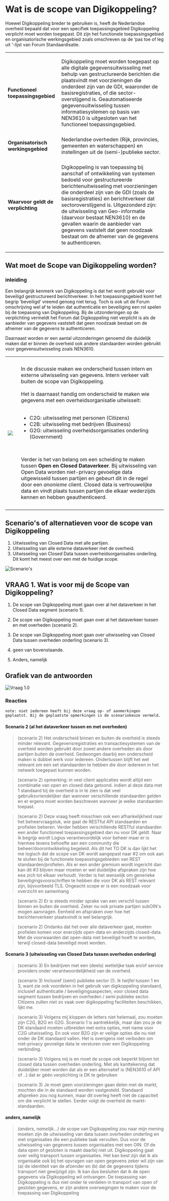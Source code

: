 # Wat is de scope van Digikoppeling?

Hoewel Digikoppeling breder te gebruiken is, heeft de Nederlandse overheid bepaald dat voor een specifiek toepassingsgebied Digikoppeling verplicht moet worden toegepast. Dit zijn het functionele toepassingsgebied en organisatorische werkingsgebied zoals omschreven op de ‘pas toe of leg uit ‘-lijst van Forum Standaardisatie.

<table>
<tbody>
<tr>
<td>
<p><strong>Functioneel toepassingsgebied</strong></p>
</td>
<td>
<p>Digikoppeling moet worden toegepast op alle digitale gegevensuitwisseling met behulp van gestructureerde berichten die plaatsvindt met voorzieningen die onderdeel zijn van de GDI, waaronder de basisregistraties, of die sector-overstijgend is. Geautomatiseerde gegevensuitwisseling tussen informatiesystemen op basis van NEN3610 is uitgesloten van het functioneel toepassingsgebied.</p>
</td>
</tr>
<tr>
<td>
<p><strong>Organisatorisch werkingsgebied</strong></p>
</td>
<td>Nederlandse overheden (Rijk, provincies, gemeenten en waterschappen) en instellingen uit de (semi-)publieke sector.</td>
</tr>
<tr>
<td><strong>Waarvoor geldt de verplichting</strong></td>
<td>
<p>Digikoppeling is van toepassing bij aanschaf of ontwikkeling van systemen bedoeld voor gestructureerde berichtenuitwisseling met voorzieningen die onderdeel zijn van de GDI (zoals de basisregistraties) en berichtverkeer dat sectoroverstijgend is. Uitgezonderd zijn: de uitwisseling van Geo-informatie (daarvoor bestaat NEN3610) en de gevallen waarin de aanbieder van gegevens vaststelt dat geen noodzaak bestaat om de afnemer van de gegevens te authenticeren.</p>
</td>
</tr>
</tbody>
</table>

## Wat moet de Scope van Digikoppeling worden?

### inleiding

Een belangrijk kenmerk van Digikoppeling is dat het wordt gebruikt voor beveiligd gestructureerd berichtverkeer. In het toepassingsgebied komt het begrip ‘beveiligd’ vreemd genoeg niet terug. Toch is ook uit de Forum omschrijving wel af te leiden dat authenticatie en beveiliging een rol spelen bij de toepassing van Digikoppeling. Bij de uitzonderingen op de verplichting vermeldt het Forum dat Digikoppeling niet verplicht is als de aanbieder van gegevens vaststelt dat geen noodzaak bestaat om de afnemer van de gegevens te authenticeren.


Daarnaast worden er een aantal uitzonderingen genoemd die duidelijk maken dat er binnen de overheid ook andere standaarden worden gebruikt voor gegevensuitwisseling zoals NEN3610.

<table>
<tbody>
<tr>
<td> <img src="media\OVInteractie.png" /></td>
<td>
<div style="padding: 10px;">
<p>In de discussie maken we onderscheid tussen intern en externe uitwisseling van gegevens. Intern verkeer valt buiten de scope van Digikoppeling. <br /><br />Het is daarnaast handig om onderscheid te maken wie gegevens met een overheidsorganisatie uitwisselt:<br /><br /></p>
<ul>
<li>C2G: uitwisseling met personen (Citizens)</li>
<li>C2B: uitwisseling met bedrijven (Business)</li>
<li>G2G: uitwisseling overheidsorganisaties onderling (Government)</li>
</ul>
<br />
<p>Verder is het van belang om een scheiding te maken tussen <strong>Open en Closed Dataverkeer</strong>. Bij uitwisseling van Open Data worden niet-privacy gevoelige data uitgewisseld tussen partijen en gebeurt dit in de regel door een <em>anonieme</em> client. Closed data is vertrouwelijke data en vindt plaats tussen partijen die elkaar wederzijds kennen en hebben geauthenticeerd.</p>
</div>
</td>
</tr>
</tbody>
</table>

## Scenario's of alternatieven voor de scope van Digikoppeling

1. Uitwisseling van Closed Data met alle partijen.
1. Uitwisseling van alle externe dataverkeer met de overheid.
1. Uitwisseling van Closed Data tussen overheidsorganisaties onderling. Dit komt het meest over een met de huidige scope.

![Scenario's](media/scope_small.png "Verschillende scenario's voor de scope van Digikoppeling")

## VRAAG 1. Wat is voor mij de Scope van Digikoppeling?

1. De scope van Digikoppeling moet gaan over al het dataverkeer in het Closed Data segment (scenario 1).

2. De scope van Digikoppeling moet gaan over al het dataverkeer tussen en met overheden (scenario 2).

3. De scope van Digikoppeling moet gaan over uitwisseling van Closed Data tussen overheden onderling (scenario 3).

4. geen van bovenstaande.

5. Anders, namelijk

## Grafiek van de antwoorden

![Vraag 1.0](media/vraag_1_0_chart.png "Opgetelde scores van vraag 1.0")

### Reacties

```
note: niet iedereen heeft bij deze vraag op- of aanmerkingen geplaatst. Bij de geplaatste opmerkingen is de scenariokeuze vermeld.
```

#### Scenario 2 (al het dataverkeer tussen en met overheden)

>(scenario 2) Het onderscheid binnen en buiten de overheid is steeds minder relevant. Gegevensregistraties en transactiesystemen van de overheid worden gebruikt door zowel andere overheden als door partijen buiten de overheid. Gedwongen daarbij een onderscheid maken is dubbel werk voor iedereen. Ondertussen blijft het wel relevant om een set standaarden te hebben die door iedereen in het netwerk toegepast kunnen worden.

>(scenario 2) opmerking: in veel client applicaties wordt altijd een combinatie van open en closed data getoond. indien al deze data met 1 standaard bij de overheid is in te zien is dat veel gebruiksvriendelijker dan wanneer verschillende standaarden gelden en er ergens moet worden beschreven wanneer je welke standaarden toepast.

>(scenario 2) Deze vraag heeft misschien ook een afhankelijkheid naar het beheervraagstuk, wie gaat de RESTful API standaarden en profielen beheren. Verder hebben verschillende RESTful standaarden een ander functioneel toepassingsgebied dan nu voor DK geldt. Naar ik begrijp wordt Logius verantwoordelijk voor beheer maar er is hiermee tevens behoefte aan een community die beheer/doorontwikkeling begeleid. Als dit het TO DK is dan lijkt het me logisch dat de scope van DK wordt aangepast naar #2 om ook aan te sluiten bij de functionele toepassingsgebieden van REST standaarden/profielen. Als er een ander gremium wordt ingericht dan kan dit #3 blijven maar moeten er wel duidelijke afspraken zijn hoe eea zich tot elkaar verhoudt. Verder is het wenselijk om generieke beveiligingsvoorschriften te hebben die voor DK als REST relevant zijn, bijvoorbeeld TLS. Ongeacht scope er is een noodzaak voor overzicht en samenhang

>(scenario 2) Er is steeds minder sprake van een verschil tussen binnen en buiten de overheid. Zeker nu ook private partijen subOIN's mogen aanvragen. Eenheid en afspraken over hoe het berichtenverkeer plaatsvindt is wel belangrijk.

>(scenario 2) Ondanks dat het over alle dataverkeer gaat, moeten profielen komen voor enerzijds open-data en anderzijds closed-data. Met de voorwaarden dat open-data niet beveiligd hoeft te worden, terwijl closed-data beveiligd moet worden.

#### Scenario 3 (uitwisseling van Closed Data tussen overheden onderling)

>(scenario 3) En bedrijven met een (deels) wettelijke taak en/of service providers onder verantwoordelijkheid van de overheid.

>(scenario 3) Inclusief (semi) publieke sector (!).
Ik twijfel tussen 1 en 3, want zie ook voordelen in het gebruik van digikoppeling standaard, inclusief authenticatie / beveiligingsaspecten, voor closed data segment tussen bedrijven en overheden / semi publieke sector.
>Citizens zullen niet zo vaak over digikoppeling faciliteiten beschikken, lijkt me.

>(scenario 3) Volgens mij kloppen de letters niet helemaal, zou moeten zijn C2G, B2G en G2G.
Scenario 1 is aantrekkelijk, maar dan zou je de DK standaard moeten uitbreiden met extra opties, met name voor C2G uitwisseling. En ook voor B2G zijn er veilige opties die nu niet onder de DK standaard vallen.
Het is overigens niet verboden om niet-privacy gevoelige data te versturen over een Digikoppeling verbinding.

>(scenario 3) Volgens mij is en moet de scope ook beperkt blijven tot closed data tussen overheden onderling. Met als kanttekening dat duidelijker moet worden dat als er een alternatief is (NEN3610 of API of ..) dat er géén verplichting is DK te gebruiken

>(scenario 3) Je moet geen voorzieningen gaan delen met de markt, mochten die in de standaard worden vastgesteld.
>Standaard afspreken zou nog kunnen, maar dit overleg heeft niet de capaciteit om die verplicht te stellen. Eerder volgt de overheid de markt-standaarden.

#### anders, namelijk

>_(anders, namelijk...)_ de scope van Digikoppeling zou naar mijn mening moeten zijn de uitwisseling van data tussen overheden onderling en met organisaties die een publieke taak vervullen. Dus voor de uitwisseling van gegevens tussen organisaties met een OIN. Of de data open of gesloten is maakt daarbij niet uit. Digikoppeling gaat over veilig transport tussen organisaties. Het kan best zijn dat ik als organisatie ook bij het opvragen van open gegevens zeker wil zijn van (a) de identiteit van de afzender en (b) dat de gegevens tijdens transport niet gewijzigd zijn. Ik kan dus besluiten dat ik de open gegevens via Digikoppeling wil ontvangen. De toepassing van Digikoppeling is dus niet onder te verdelen in transport van open of gesloten gegevens, er zijn andere overwegingen te maken voor de toepassing van Digikoppeling